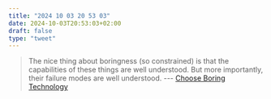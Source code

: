 ```yaml
---
title: "2024 10 03 20 53 03"
date: 2024-10-03T20:53:03+02:00
draft: false
type: "tweet"
---
```

> The nice thing about boringness (so constrained) is that the capabilities of these things are well understood. But more importantly, their failure modes are well understood.  --- [Choose Boring Technology](https://mcfunley.com/choose-boring-technology)
